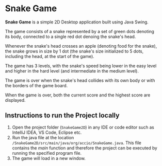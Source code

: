 # Snake Game

**Snake Game** is a simple 2D Desktop application built using Java Swing.

The game consists of a snake represented by a set of green dots denoting its body, connected to a single red dot denoing the snake's head.

Whenever the snake's head crosses an apple (denoting food for the snake), the snake grows in size by 1 dot (the snake's size initialized to 5 dots, including the head, at the start of the game).

The game has 3 levels, with the snake's speed being lower in the easy level and higher in the hard level (and intermediate in the medium level).

The game is over when the snake's head collides with its own body or with the borders of the game board.

When the game is over, both the current score and the highest score are displayed.

## Instructions to run the Project locally
1. Open the project folder (```SnakeGame2D```) in any IDE or code editor such as IntelliJ IDEA, VS Code, Eclipse etc.  
2. Run the java file at the location ```/SnakeGame2D/src/main/java/org/accio/SnakeGame.java```. This file contains the _main_ function and therefore the project can be executed by running the specified program file.  
3. The game will load in a new window.
